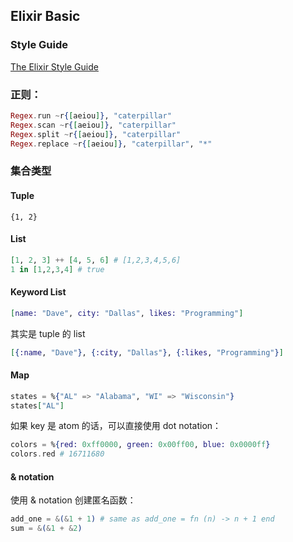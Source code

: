 ## Elixir Basic

### Style Guide

[The Elixir Style Guide](https://github.com/niftyn8/elixir_style_guide)

### 正则：

```elixir
Regex.run ~r{[aeiou]}, ​"caterpillar"​
Regex.scan ~r{[aeiou]}, ​"caterpillar"​
Regex.split ~r{[aeiou]}, ​"caterpillar"​
Regex.replace ~r{[aeiou]}, ​"caterpillar"​, ​"*"​
```

### 集合类型

#### Tuple

`{1, 2}`

#### List

```elixir
[1, 2, 3] ++ [4, 5, 6] # [1,2,3,4,5,6]
1 in [1,2,3,4] # true
```

#### Keyword List

```elixir
[name: ​"Dave"​, city: ​"Dallas"​, likes: ​"Programming"​]
```

其实是 tuple 的 list

```elixir
[{:name, ​"Dave"​}, {:city, ​"Dallas"​}, {:likes, ​"Programming"​}]
```

#### Map

```elixir
states = %{"AL" => "Alabama", "WI" => "Wisconsin"}
states["AL"]
```

如果 key 是 atom 的话，可以直接使用 dot notation：

```elixir
colors = %{red: 0xff0000, green: 0x00ff00, blue: 0x0000ff}
colors.red # 16711680
```

#### & notation

使用 & notation 创建匿名函数：

```elixir
add_one = &(&1 + 1) ​# same as add_one = fn (n) -> n + 1 end​
sum = &(&1 + &2)
```